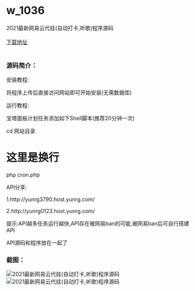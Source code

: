 # w_1036
2021最新网易云代挂(自动打卡,听歌)程序源码
<br/></br>
[下载地址](https://www.uuid2.com/1036.html "下载地址")
<br/></br>
<h3>源码简介：</h3>
<p>安装教程:<p>
<p>将程序上传后直接访问网站即可开始安装(无需数据库)<p>
<p>运行教程:<p>
<p>宝塔面板计划任务添加如下Shell脚本(推荐20分钟一次)<p>
<p>cd 网站目录

# 这里是换行

php cron.php<p>
<p>API分享:<p>
<p>1.http://yunrg3790.host.yunrg.com/<p>
<p>2.http://yunrg0123.host.yunrg.com/<p>
<p>提示:API越多任务运行越快,API存在被网易ban的可能,被网易ban后可自行搭建API<p>
<p>API源码和程序放在一起了<p>
<h3>截图：</h3>
<img src="https://www.uuid2.com/wp-content/uploads/img/202105/ff79d09291.png" alt="2021最新网易云代挂(自动打卡,听歌)程序源码"><img src="https://www.uuid2.com/wp-content/uploads/img/202105/a0566b4503.png" alt="2021最新网易云代挂(自动打卡,听歌)程序源码">

